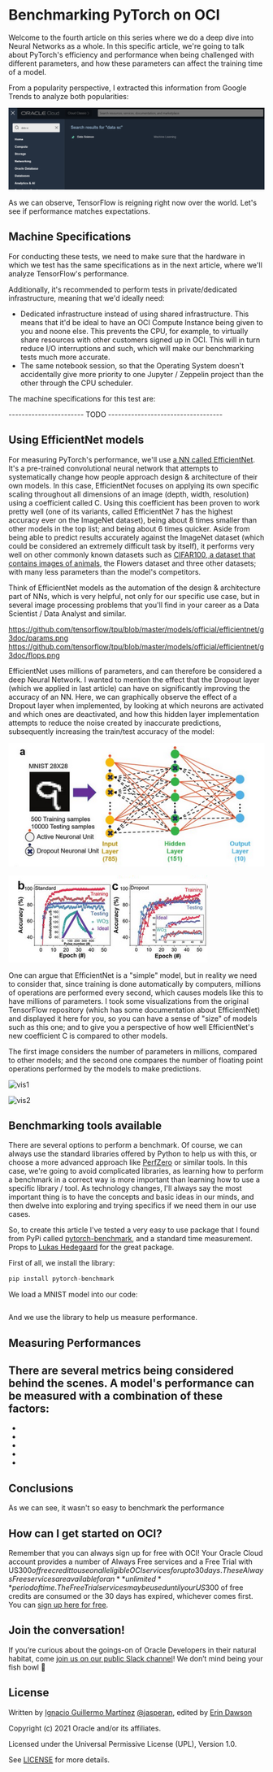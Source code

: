# Benchmarking PyTorch on OCI

Welcome to the fourth article on this series where we do a deep dive into Neural Networks as a whole. In this specific article, we're going to talk about PyTorch's efficiency and performance when being challenged with different parameters, and how these parameters can affect the training time of a model.

From a popularity perspective, I extracted this information from Google Trends to analyze both popularities:

![1](https://raw.githubusercontent.com/jasperan/pytorch-tensorflow/main/img/1.PNG?raw=true)

As we can observe, TensorFlow is reigning right now over the world. Let's see if performance matches expectations.

## Machine Specifications

For conducting these tests, we need to make sure that the hardware in which we test has the same specifications as in the next article, where we'll analyze TensorFlow's performance.

Additionally, it's recommended to perform tests in private/dedicated infrastructure, meaning that we'd ideally need:
- Dedicated infrastructure instead of using shared infrastructure. This means that it'd be ideal to have an OCI Compute Instance being given to you and noone else. This prevents the CPU, for example, to virtually share resources with other customers signed up in OCI. This will in turn reduce I/O interruptions and such, which will make our benchmarking tests much more accurate.
- The same notebook session, so that the Operating System doesn't accidentally give more priority to one Jupyter / Zeppelin project than the other through the CPU scheduler.

The machine specifications for this test are:

----------------------- TODO -----------------------------------

## Using EfficientNet models

For measuring PyTorch's performance, we'll use [a NN called EfficientNet](https://arxiv.org/abs/1905.11946). It's a pre-trained convolutional neural network that attempts to systematically change how people approach design & architecture of their own models. In this case, EfficientNet focuses on applying its own specific scaling throughout all dimensions of an image (depth, width, resolution) using a coefficient called C. Using this coefficient has been proven to work pretty well (one of its variants, called EfficientNet 7 has the highest accuracy ever on the ImageNet dataset), being about 8 times smaller than other models in the top list; and being about 6 times quicker. Aside from being able to predict results accurately against the ImageNet dataset (which could be considered an extremely difficult task by itself), it performs very well on other commonly known datasets such as [CIFAR100, a dataset that contains images of animals](https://github.com/tensorflow/tpu/blob/master/models/official/efficientnet/g3doc/flops.png), the Flowers dataset and three other datasets; with many less parameters than the model's competitors.

Think of EfficientNet models as the automation of the design & architecture part of NNs, which is very helpful, not only for our specific use case, but in several image processing problems that you'll find in your career as a Data Scientist / Data Analyst and similar.




https://github.com/tensorflow/tpu/blob/master/models/official/efficientnet/g3doc/params.png
https://github.com/tensorflow/tpu/blob/master/models/official/efficientnet/g3doc/flops.png


EfficientNet uses millions of parameters, and can therefore be considered a deep Neural Network. I wanted to mention the effect that the Dropout layer (which we applied in last article) can have on significantly improving the accuracy of an NN. Here, we can graphically observe the effect of a Dropout layer when implemented, by looking at which neurons are activated and which ones are deactivated, and how this hidden layer implementation attempts to reduce the noise created by inaccurate predictions, subsequently increasing the train/test accuracy of the model:

![mnist1](https://raw.githubusercontent.com/jasperan/pytorch-tensorflow/main/img/mnist1.PNG?raw=true)

![mnist2](https://raw.githubusercontent.com/jasperan/pytorch-tensorflow/main/img/mnist2.PNG?raw=true)

One can argue that EfficientNet is a "simple" model, but in reality we need to consider that, since training is done automatically by computers, millions of operations are performed every second, which causes models like this to have millions of parameters. I took some visualizations from the original TensorFlow repository (which has some documentation about EfficientNet) and displayed it here for you, so you can have a sense of "size" of models such as this one; and to give you a perspective of how well EfficientNet's new coefficient C is compared to other models.

The first image considers the number of parameters in millions, compared to other models; and the second one compares the number of floating point operations performed by the models to make predictions.

![vis1](https://raw.githubusercontent.com/tensorflow/tpu/master/models/official/efficientnet/g3doc/params.png?raw=true)

![vis2](https://raw.githubusercontent.com/tensorflow/tpu/master/models/official/efficientnet/g3doc/flops.png?raw=true)



## Benchmarking tools available

There are several options to perform a benchmark. Of course, we can always use the standard libraries offered by Python to help us with this, or choose a more advanced approach like [PerfZero](https://github.com/tensorflow/benchmarks/tree/master/perfzero) or similar tools. In this case, we're going to avoid complicated libraries, as learning how to perform a benchmark in a correct way is more important than learning how to use a specific library / tool. As technology changes, I'll always say the most important thing is to have the concepts and basic ideas in our minds, and then dwelve into exploring and trying specifics if we need them in our use cases.

So, to create this article I've tested a very easy to use package that I found from PyPi called [pytorch-benchmark](https://pypi.org/project/pytorch-benchmark/), and a standard time measurement. Props to [Lukas Hedegaard](https://github.com/LukasHedegaard/pytorch-benchmark) for the great package.

First of all, we install the library:

```bash
pip install pytorch-benchmark
```

We load a MNIST model into our code:

```python

```

And we use the library to help us measure performance.



## Measuring Performances

There are several metrics being considered behind the scenes. A model's performance can be measured with a combination of these factors:
-
-
-
-
-
-


## Conclusions

As we can see, it wasn't so easy to benchmark the performance


## How can I get started on OCI?

Remember that you can always sign up for free with OCI! Your Oracle Cloud account provides a number of Always Free services and a Free Trial with US$300 of free credit to use on all eligible OCI services for up to 30 days. These Always Free services are available for an **unlimited** period of time. The Free Trial services may be used until your US$300 of free credits are consumed or the 30 days has expired, whichever comes first. You can [sign up here for free](https://signup.cloud.oracle.com/?language=en&sourceType=:ow:de:te::::&intcmp=:ow:de:te::::).

## Join the conversation!

If you’re curious about the goings-on of Oracle Developers in their natural habitat, come [join us on our public Slack channel](https://join.slack.com/t/oracledevrel/shared_invite/zt-uffjmwh3-ksmv2ii9YxSkc6IpbokL1g?customTrackingParam=:ow:de:te::::RC_WWMK220210P00062:Medium_nachoLoL5)! We don’t mind being your fish bowl 🐠

## License

Written by [Ignacio Guillermo Martínez](https://www.linkedin.com/in/ignacio-g-martinez/) [@jasperan](https://github.com/jasperan), edited by [Erin Dawson](https://www.linkedin.com/in/dawsontech/)

Copyright (c) 2021 Oracle and/or its affiliates.

Licensed under the Universal Permissive License (UPL), Version 1.0.

See [LICENSE](https://github.com/oracle-devrel/leagueoflegends-optimizer/blob/main/LICENSE) for more details.
